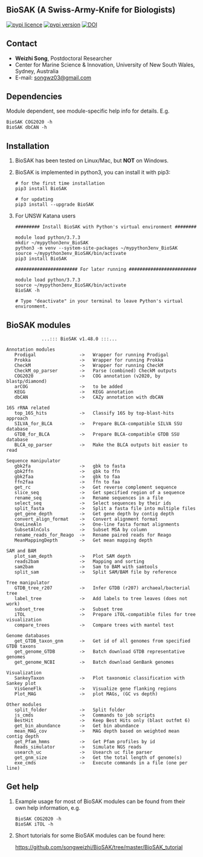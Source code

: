 
## BioSAK (A Swiss-Army-Knife for Biologists)

[![pypi licence ](https://img.shields.io/pypi/l/BioSAK.svg)](https://opensource.org/licenses/gpl-3.0.html)
[![pypi version ](https://img.shields.io/pypi/v/BioSAK.svg)](https://pypi.python.org/pypi/BioSAK) 
[![DOI](https://zenodo.org/badge/DOI/10.5281/zenodo.4070001.svg)](https://doi.org/10.5281/zenodo.4070001)


Contact
---

+ **Weizhi Song**, Postdoctoral Researcher
+ Center for Marine Science & Innovation, University of New South Wales, Sydney, Australia
+ E-mail: songwz03@gmail.com


Dependencies
---

Module dependent, see module-specific help info for details. E.g.

    BioSAK COG2020 -h
    BioSAK dbCAN -h
    
    
Installation
---

1. BioSAK has been tested on Linux/Mac, but **NOT** on Windows.

1. BioSAK is implemented in python3, you can install it with pip3:

       # for the first time installation
       pip3 install BioSAK
      
       # for updating
       pip3 install --upgrade BioSAK
      
1. For UNSW Katana users

       ######### Install BioSAK with Python's virtual environment ########

       module load python/3.7.3
       mkdir ~/mypython3env_BioSAK
       python3 -m venv --system-site-packages ~/mypython3env_BioSAK
       source ~/mypython3env_BioSAK/bin/activate
       pip3 install BioSAK

       ####################### For later running #########################

       module load python/3.7.3
       source ~/mypython3env_BioSAK/bin/activate
       BioSAK -h
              
       # Type "deactivate" in your terminal to leave Python's virtual environment.


BioSAK modules
---
   
                 ...::: BioSAK v1.48.0 :::...

    Annotation modules
       Prodigal                ->   Wrapper for running Prodigal
       Prokka                  ->   Wrapper for running Prokka
       CheckM                  ->   Wrapper for running CheckM
       CheckM_op_parser        ->   Parse (combined) CheckM outputs
       COG2020                 ->   COG annotation (v2020, by blastp/diamond)
       arCOG                   ->   to be added
       KEGG                    ->   KEGG annotation
       dbCAN                   ->   CAZy annotation with dbCAN

    16S rRNA related
       top_16S_hits            ->   Classify 16S by top-blast-hits approach
       SILVA_for_BLCA          ->   Prepare BLCA-compatible SILVA SSU database
       GTDB_for_BLCA           ->   Prepare BLCA-compatible GTDB SSU database
       BLCA_op_parser          ->   Make the BLCA outputs bit easier to read
    
    Sequence manipulator
       gbk2fa                  ->   gbk to fasta
       gbk2ffn                 ->   gbk to ffn
       gbk2faa                 ->   gbk to faa
       ffn2faa                 ->   ffn to faa
       get_rc                  ->   Get reverse complement sequence
       slice_seq               ->   Get specified region of a sequence
       rename_seq              ->   Rename sequences in a file
       select_seq              ->   Select sequences by their ids
       split_fasta             ->   Split a fasta file into multiple files
       get_gene_depth          ->   Get gene depth by contig depth
       convert_align_format    ->   Convert alignment format
       OneLineAln              ->   One-line fasta format alignments
       SubsetAlnCols           ->   Subset MSA by column
       rename_reads_for_Reago  ->   Rename paired reads for Reago
       MeanMappingDepth        ->   Get mean mapping depth 
    
    SAM and BAM
       plot_sam_depth          ->   Plot SAM depth
       reads2bam               ->   Mapping and sorting
       sam2bam                 ->   Sam to BAM with samtools
       split_sam               ->   Split SAM/BAM file by reference

    Tree manipulator
       GTDB_tree_r207          ->   Infer GTDB (r207) archaeal/bacterial tree
       label_tree              ->   Add labels to tree leaves (does not work)
       subset_tree             ->   Subset tree
       iTOL                    ->   Prepare iTOL-compatible files for tree visualization
       compare_trees           ->   Compare trees with mantel test
    
    Genome databases
       get_GTDB_taxon_gnm      ->   Get id of all genomes from specified GTDB taxons
       get_genome_GTDB         ->   Batch download GTDB representative genomes
       get_genome_NCBI         ->   Batch download GenBank genomes
   
    Visualization
       SankeyTaxon             ->   Plot taxonomic classification with Sankey plot
       VisGeneFlk              ->   Visualize gene flanking regions
       Plot_MAG                ->   plot MAGs, (GC vs depth)
                 
    Other modules
       split_folder            ->   Split folder
       js_cmds                 ->   Commands to job scripts
       BestHit                 ->   Keep Best Hits only (blast outfmt 6)
       get_bin_abundance       ->   Get bin abundance
       mean_MAG_cov            ->   MAG depth based on weighted mean contig depth 
       get_Pfam_hmms           ->   Get Pfam profiles by id
       Reads_simulator         ->   Simulate NGS reads
       usearch_uc              ->   Usearch uc file parser
       get_gnm_size            ->   Get the total length of genome(s)
       exe_cmds                ->   Execute commands in a file (one per line)

Get help
---

1. Example usage for most of BioSAK modules can be found from their own help information, e.g.
        
       BioSAK COG2020 -h
       BioSAK iTOL -h 

1. Short tutorials for some BioSAK modules can be found here:

    https://github.com/songweizhi/BioSAK/tree/master/BioSAK_tutorial
